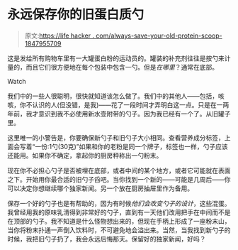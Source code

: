 # 永远保存你的旧蛋白质勺

> 原文:[https://life hacker . com/always-save-your-old-protein-scoop-1847955709](https://lifehacker.com/always-save-your-old-protein-scoop-1847955709)

这是发给所有购物车里有一大罐蛋白粉的运动员的。罐装的补充剂往往是按勺来计量的，而且它们很方便地在每个包装中包含一勺。但是*在哪里*？通常在底部。

Watch

我们中的一些人很聪明，很快就知道该怎么做了。我们中的其他人——包括，咳咳，你不认识的人(但没错，是我)——花了一段时间才弄明白这一点。只是在一两年前，我才意识到我不必使用新水壶附带的勺子。因为我已经有一个了。从旧罐子里。

这里唯一的小警告是，你要确保新勺子和旧勺子大小相同。查看营养成分标签，上面会写着“一份:1勺(30克)”如果和你的老粉是同一个牌子，标签也一样，勺子应该还能用。如果你不确定，拿起你的厨房秤称出一勺粉末。

现在你不必担心勺子是否被埋在底部，或者中间的某个地方，或者它可能就在表面之下。开始用你最合适的旧勺子舀吧。当你找到一个新的——可能是几周后——你可以决定你想继续哪个独家新闻。另一个放在厨房抽屉里作为备用。

保存一个好的勺子也是有帮助的，因为有时候*他们会改变勺子的设计*，这些混蛋。我曾经用我的原味乳清得到非常好的勺子，直到有一天他们改用把手在中间而不是在顶部的勺子。我不知道是什么怪物想出来的，但现在手柄上形成了一座粉末山，当你将粉末扑通一声倒入饮料时，不可避免地会溢出来。当然，当我找到新勺子的时候，我把旧勺子扔了，我会永远后悔那天。保留好的独家新闻，好吗？